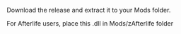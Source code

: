 Download the release and extract it to your Mods folder.


For Afterlife users, place this .dll in Mods/zAfterlife folder

